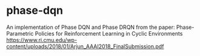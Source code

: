 # phase-dqn

An implementation of Phase DQN and Phase DRQN from the paper: Phase-Parametric Policies for Reinforcement Learning in Cyclic Environments
https://www.ri.cmu.edu/wp-content/uploads/2018/01/Arjun_AAAI2018_FinalSubmission.pdf
